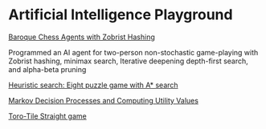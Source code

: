 # **Artificial Intelligence Playground** 

[Baroque Chess Agents with Zobrist Hashing](https://github.com/DanWang1230/Artifical_intelligence/tree/master/Project)

Programmed an AI agent for two-person non-stochastic game-playing with Zobrist hashing, minimax search, Iterative deepening depth-first search, and alpha-beta pruning

[Heuristic search: Eight puzzle game with A* search](https://github.com/DanWang1230/Artifical_intelligence/tree/master/hw3)

[Markov Decision Processes and Computing Utility Values](https://github.com/DanWang1230/Artifical_intelligence/tree/master/hw6)

[Toro-Tile Straight game](https://github.com/DanWang1230/Artifical_intelligence/tree/master/hw5)


